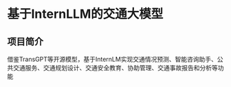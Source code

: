 # 基于InternLLM的交通大模型
## 项目简介
借鉴TransGPT等开源模型，基于InternLM实现交通情况预测、智能咨询助手、公共交通服务、交通规划设计、交通安全教育、协助管理、交通事故报告和分析等功能
